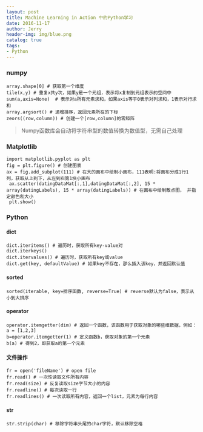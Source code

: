 ```yaml
---
layout: post
title: Machine Learning in Action 中的Python学习
date: 2016-11-17
author: Jerry
header-img: img/blue.png
catalog: true
tags:
- Python
---
```


### numpy
    array.shape[0] # 获取第一个维度
    tile(x,y) # 重复x共y次，如果y是一个元组，表示将x复制到元组表示的空间中
    sum(a,axis=None)  # 表示对a所有元素求和，如果axis等于0表示对列求和，1表示对行求和
    array.argsort() # 递增排序，返回元素所在的下标
    zeors((row,column)) # 创建一个[row,column]的零矩阵 
> Numpy函数库会自动将字符串型的数值转换为数值型，无需自己处理  

### Matplotlib
    import matplotlib.pyplot as plt
    fig = plt.figure() # 创建图表
    ax = fig.add_subplot(111) # 在大的画布中绘制小画布，111表明:将画布分成1行1列，获取从上到下，从左到右第1块小画布
     ax.scatter(datingDataMat[:,1],datingDataMat[:,2], 15 * array(datingLabels), 15 * array(datingLabels)) # 在画布中绘制散点图， 并指定颜色和大小
     plt.show()

### Python

#### dict
    dict.iteritems() # 遍历时，获取所有key-value对
    dict.iterkeys() 
    dict.itervalues() # 遍历时，获取所有key或value
    dict.get(key, defaultValue) # 如果key不存在，那么插入该key，并返回默认值

#### sorted
    sorted(iterable, key=排序函数, reverse=True) # reverse默认为false，表示从小到大排序
    
#### operator
    operator.itemgetter(dim) # 返回一个函数，该函数用于获取对象的哪些维数据，例如：
	a = [1,2,3]
    b=operator.itemgetter(1) # 定义函数b，获取对象的第一个元素
    b(a) # 得到2，即获取a的第一个元素
    
#### 文件操作
    fr = open('fileName') # open file
    fr.read() # 一次性读取文件所有内容
    fr.read(size) # 反复读取size字节大小的内容
    fr.readline() # 每次读取一行
    fr.readlines() # 一次读取所有内容，返回一个list，元素为每行内容

#### str
    str.strip(char) # 移除字符串头尾的char字符，默认移除空格